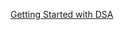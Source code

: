 [Getting Started with DSA](https://www.notion.so/matthengo/DSA-18028f64ef0f4926a3862c157742b5bf?pvs=4)